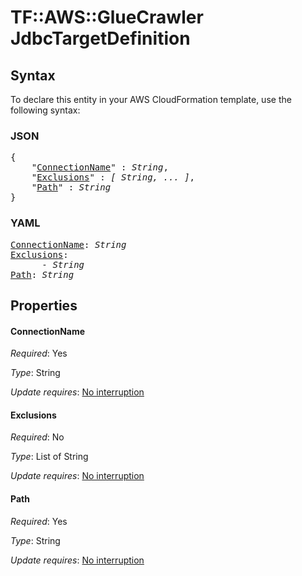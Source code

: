 # TF::AWS::GlueCrawler JdbcTargetDefinition

## Syntax

To declare this entity in your AWS CloudFormation template, use the following syntax:

### JSON

<pre>
{
    "<a href="#connectionname" title="ConnectionName">ConnectionName</a>" : <i>String</i>,
    "<a href="#exclusions" title="Exclusions">Exclusions</a>" : <i>[ String, ... ]</i>,
    "<a href="#path" title="Path">Path</a>" : <i>String</i>
}
</pre>

### YAML

<pre>
<a href="#connectionname" title="ConnectionName">ConnectionName</a>: <i>String</i>
<a href="#exclusions" title="Exclusions">Exclusions</a>: <i>
      - String</i>
<a href="#path" title="Path">Path</a>: <i>String</i>
</pre>

## Properties

#### ConnectionName

_Required_: Yes

_Type_: String

_Update requires_: [No interruption](https://docs.aws.amazon.com/AWSCloudFormation/latest/UserGuide/using-cfn-updating-stacks-update-behaviors.html#update-no-interrupt)

#### Exclusions

_Required_: No

_Type_: List of String

_Update requires_: [No interruption](https://docs.aws.amazon.com/AWSCloudFormation/latest/UserGuide/using-cfn-updating-stacks-update-behaviors.html#update-no-interrupt)

#### Path

_Required_: Yes

_Type_: String

_Update requires_: [No interruption](https://docs.aws.amazon.com/AWSCloudFormation/latest/UserGuide/using-cfn-updating-stacks-update-behaviors.html#update-no-interrupt)

